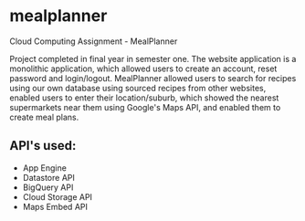 # mealplanner
Cloud Computing Assignment - MealPlanner

Project completed in final year in semester one. The website application is a monolithic application, which allowed users to create an account, reset password and login/logout. 
MealPlanner allowed users to search for recipes using our own database using sourced recipes from other websites, enabled users to enter their location/suburb, which showed the nearest supermarkets near them using Google's Maps API, and enabled them to create meal plans.

## API's used:
- App Engine
- Datastore API
- BigQuery API
- Cloud Storage API
- Maps Embed API
